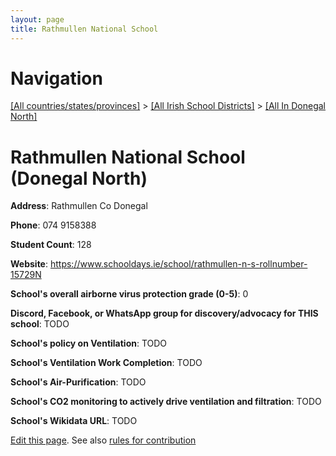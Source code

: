 ```yaml
---
layout: page
title: Rathmullen National School
---
```

# Navigation

[[All countries/states/provinces]](../../..) > [[All Irish School Districts]](../..) > [[All In Donegal North]](..)

# Rathmullen National School (Donegal North)

**Address**: Rathmullen Co Donegal

**Phone**: 074 9158388

**Student Count**: 128

**Website**: <https://www.schooldays.ie/school/rathmullen-n-s-rollnumber-15729N>

**School's overall airborne virus protection grade (0-5)**: 0

**Discord, Facebook, or WhatsApp group for discovery/advocacy for THIS school**: TODO

**School's policy on Ventilation**: TODO

**School's Ventilation Work Completion**: TODO

**School's Air-Purification**: TODO

**School's CO2 monitoring to actively drive ventilation and filtration**: TODO

**School's Wikidata URL**: TODO


[Edit this page](https://github.com/ventilate-schools/Ireland/edit/main/./Donegal_North/Rathmullen_National_School.md). See also [rules for contribution](../../../contribution-rules/)